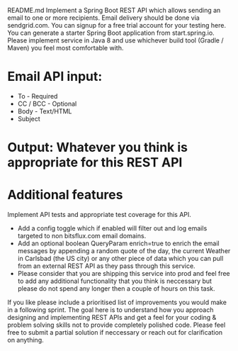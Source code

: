 README.md
Implement a Spring Boot REST API which allows sending an email to one or more recipients. 
Email delivery should be done via sendgrid.com. You can signup for a free trial account for your testing here. 
You can generate a starter Spring Boot application from start.spring.io. Please implement service in Java 8 and use whichever build tool (Gradle / Maven) you feel most comfortable with. 

# Email API input:

- To - Required
- CC / BCC - Optional
- Body - Text/HTML
- Subject

# Output: Whatever you think is appropriate for this REST API

# Additional features

Implement API tests and appropriate test coverage for this API.
- Add a config toggle which if enabled will filter out and log emails targeted to non bitsflux.com email domains.
- Add an optional boolean QueryParam enrich=true to enrich the email messages by appending a random quote of the day, the current Weather in Carlsbad (the US city) or any other piece of data which you can pull from an external REST API as they pass through this service.
- Please consider that you are shipping this service into prod and feel free to add any additional functionality that you think is neccessary but please do not spend any longer then a couple of hours on this task. 

If you like please include a prioritised list of improvements you would make in a following sprint. The goal here is to understand how you approach designing and implementing REST APIs and get a feel for your coding & problem solving skills not to provide completely polished code. Please feel free to submit a partial solution if neccessary or reach out for clarification on anything.
